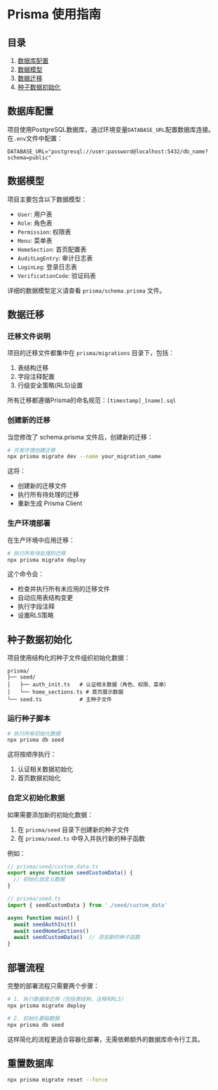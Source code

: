 # Prisma 使用指南

## 目录
1. [数据库配置](#数据库配置)
2. [数据模型](#数据模型)
3. [数据迁移](#数据迁移)
4. [种子数据初始化](#种子数据初始化)

## 数据库配置

项目使用PostgreSQL数据库，通过环境变量`DATABASE_URL`配置数据库连接。在`.env`文件中配置：

```env
DATABASE_URL="postgresql://user:password@localhost:5432/db_name?schema=public"
```

## 数据模型

项目主要包含以下数据模型：

- `User`: 用户表
- `Role`: 角色表
- `Permission`: 权限表
- `Menu`: 菜单表
- `HomeSection`: 首页配置表
- `AuditLogEntry`: 审计日志表
- `LoginLog`: 登录日志表
- `VerificationCode`: 验证码表

详细的数据模型定义请查看 `prisma/schema.prisma` 文件。

## 数据迁移

### 迁移文件说明

项目的迁移文件都集中在 `prisma/migrations` 目录下，包括：

1. 表结构迁移
2. 字段注释配置
3. 行级安全策略(RLS)设置

所有迁移都遵循Prisma的命名规范：`[timestamp]_[name].sql`

### 创建新的迁移

当您修改了 schema.prisma 文件后，创建新的迁移：

```bash
# 开发环境创建迁移
npx prisma migrate dev --name your_migration_name
```

这将：
- 创建新的迁移文件
- 执行所有待处理的迁移
- 重新生成 Prisma Client

### 生产环境部署

在生产环境中应用迁移：

```bash
# 执行所有待处理的迁移
npx prisma migrate deploy
```

这个命令会：
- 检查并执行所有未应用的迁移文件
- 自动应用表结构变更
- 执行字段注释
- 设置RLS策略

## 种子数据初始化

项目使用结构化的种子文件组织初始化数据：

```
prisma/
├── seed/
│   ├── auth_init.ts   # 认证相关数据（角色、权限、菜单）
│   └── home_sections.ts # 首页展示数据
└── seed.ts            # 主种子文件
```

### 运行种子脚本

```bash
# 执行所有初始化数据
npx prisma db seed
```

这将按顺序执行：
1. 认证相关数据初始化
2. 首页数据初始化

### 自定义初始化数据

如果需要添加新的初始化数据：

1. 在 `prisma/seed` 目录下创建新的种子文件
2. 在 `prisma/seed.ts` 中导入并执行新的种子函数

例如：

```typescript
// prisma/seed/custom_data.ts
export async function seedCustomData() {
  // 初始化自定义数据
}

// prisma/seed.ts
import { seedCustomData } from './seed/custom_data'

async function main() {
  await seedAuthInit()
  await seedHomeSections()
  await seedCustomData()  // 添加新的种子函数
}
```

## 部署流程

完整的部署流程只需要两个步骤：

```bash
# 1. 执行数据库迁移（包括表结构、注释和RLS）
npx prisma migrate deploy

# 2. 初始化基础数据
npx prisma db seed
```

这样简化的流程更适合容器化部署，无需依赖额外的数据库命令行工具。

## 重置数据库

```bash
npx prisma migrate reset --force
```